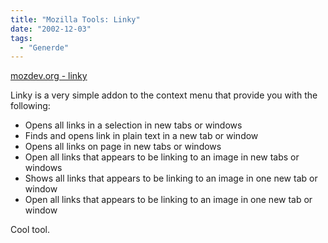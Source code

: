 ```yaml
---
title: "Mozilla Tools: Linky"
date: "2002-12-03"
tags:
  - "Generde"
---
```


[mozdev.org - linky](https://web.archive.org/web/20041116125624/http://linky.mozdev.org/index.html "mozdev.org - linky: index")

Linky is a very simple addon to the context menu that provide you with the following:

- Opens all links in a selection in new tabs or windows
- Finds and opens link in plain text in a new tab or window
- Opens all links on page in new tabs or windows
- Open all links that appears to be linking to an image in new tabs or windows
- Shows all links that appears to be linking to an image in one new tab or window
- Open all links that appears to be linking to an image in one new tab or window

Cool tool.

